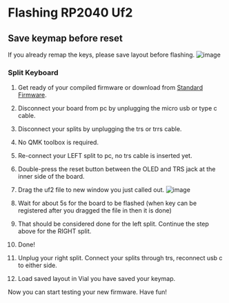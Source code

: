 # Flashing RP2040 Uf2

## Save keymap before reset
If you already remap the keys, please save layout before flashing. 
![image](https://github.com/superxc3/xcmkb/assets/79617315/29c79087-a6ec-444a-b77b-39ec0b25a0e7)

### Split Keyboard
1. Get ready of your compiled firmware or download from [Standard Firmware](https://drive.google.com/drive/u/0/folders/1vNPOlv2NhzNlO9qoJ0fS3oOtKQtKS7rQ).
2. Disconnect your board from pc by unplugging the micro usb or type c cable. 
3. Disconnect your splits by unplugging the trs or trrs cable. 
4. No QMK toolbox is required.
6. Re-connect your LEFT split to pc, no trs cable is inserted yet.
7. Double-press the reset button between the OLED and TRS jack at the inner side of the board.
   
8. Drag the uf2 file to new window you just called out.
![image](https://github.com/superxc3/xcmkb/assets/79617315/b64efa1e-6ed9-47e8-b252-9e590b9865eb)

10. Wait for about 5s for the board to be flashed (when key can be registered after you dragged the file in then it is done)
11. That should be considered done for the left split. Continue the step above for the RIGHT split.
12. Done!
13. Unplug your right split. Connect your splits through trs, reconnect usb c to either side.
14. Load saved layout in Vial you have saved your keymap.

Now you can start testing your new firmware. Have fun!
